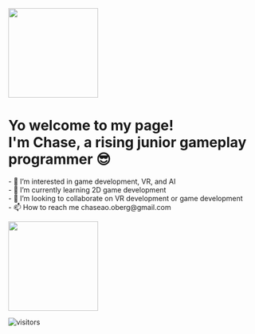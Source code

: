 <img height="180em" src="https://github-readme-stats.vercel.app/api?username=Gapur&show_icons=true&hide_border=true&&count_private=true&include_all_commits=true" />
<h1> 
  Yo welcome to my page!
  <br> I'm Chase, a rising junior gameplay programmer 😎
</h1>
<p>
  - 👀 I’m interested in game development, VR, and AI
  <br>  - 🌱 I’m currently learning 2D game development
  <br>  - 💞️ I’m looking to collaborate on VR development or game development
  <br> - 📫 How to reach me chaseao.oberg@gmail.com
</p>
<img height="180em" src="https://github-readme-stats.vercel.app/api?username=Chaseao&show_icons=true&hide_border=true&&count_private=true&include_all_commits=true" />

![visitors](https://visitor-badge.glitch.me/badge?page_id=${Chaseao}.${Chaseao})

<!---
Chaseao/Chaseao is a ✨ special ✨ repository because its `README.md` (this file) appears on your GitHub profile.
You can click the Preview link to take a look at your changes.
--->
